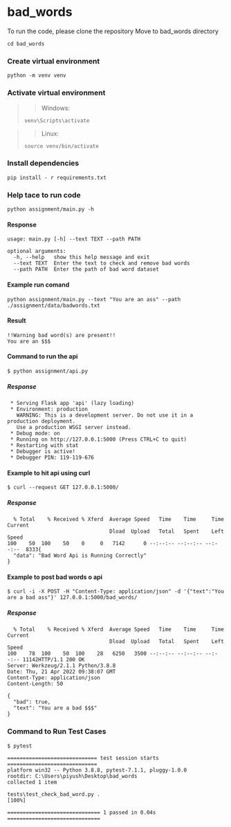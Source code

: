 # bad_words

To run the code, please clone the repository
Move to bad_words directory
```
cd bad_words
```

### Create virtual environment
```
python -m venv venv
```

### Activate virtual environment
>> Windows:
>
> `venv\Scripts\activate`

>> Linux:
>
> `source venv/bin/activate`

### Install dependencies
```
pip install - r requirements.txt
```

### Help tace to run code
```
python assignment/main.py -h
```
#### Response
```
usage: main.py [-h] --text TEXT --path PATH

optional arguments:
  -h, --help   show this help message and exit
  --text TEXT  Enter the text to check and remove bad words
  --path PATH  Enter the path of bad word dataset

```

#### Example run comand
```
python assignment/main.py --text "You are an ass" --path ./assignment/data/badwords.txt

```
#### Result
```
!!Warning bad word(s) are present!!
You are an $$$
```

#### Command to run the api
```
$ python assignment/api.py
```
##### Response
```
 * Serving Flask app 'api' (lazy loading)
 * Environment: production
   WARNING: This is a development server. Do not use it in a production deployment.
   Use a production WSGI server instead.
 * Debug mode: on
 * Running on http://127.0.0.1:5000 (Press CTRL+C to quit)
 * Restarting with stat
 * Debugger is active!
 * Debugger PIN: 119-119-676
```

#### Example to hit api using curl
```
$ curl --request GET 127.0.0.1:5000/
```
##### Response
```
  % Total    % Received % Xferd  Average Speed   Time    Time     Time  Current
                                 Dload  Upload   Total   Spent    Left  Speed
100    50  100    50    0     0   7142      0 --:--:-- --:--:-- --:--:--  8333{
  "data": "Bad Word Api is Running Correctly"
}

```

#### Example to post bad words o api
```
$ curl -i -X POST -H "Content-Type: application/json" -d '{"text":"You are a bad ass"}' 127.0.0.1:5000/bad_words/
```
##### Response
```
  % Total    % Received % Xferd  Average Speed   Time    Time     Time  Current
                                 Dload  Upload   Total   Spent    Left  Speed
100    78  100    50  100    28   6250   3500 --:--:-- --:--:-- --:--:-- 11142HTTP/1.1 200 OK
Server: Werkzeug/2.1.1 Python/3.8.8
Date: Thu, 21 Apr 2022 09:38:07 GMT
Content-Type: application/json
Content-Length: 50

{
  "bad": true,
  "text": "You are a bad $$$"
}
```


### Command to Run Test Cases
```
$ pytest
```

```
============================= test session starts =============================
platform win32 -- Python 3.8.8, pytest-7.1.1, pluggy-1.0.0
rootdir: C:\Users\piyush\Desktop\bad_words
collected 1 item

tests\test_check_bad_word.py .                                           [100%]

============================== 1 passed in 0.04s ==============================
```